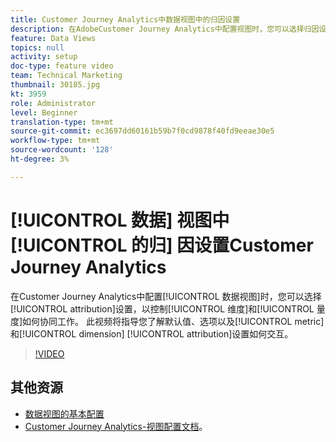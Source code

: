 ```yaml
---
title: Customer Journey Analytics中数据视图中的归因设置
description: 在AdobeCustomer Journey Analytics中配置视图时，您可以选择归因设置以控制维度和量度的协作方式。 此视频将指导您了解默认值、选项以及量度和维度归因设置如何交互。
feature: Data Views
topics: null
activity: setup
doc-type: feature video
team: Technical Marketing
thumbnail: 30185.jpg
kt: 3959
role: Administrator
level: Beginner
translation-type: tm+mt
source-git-commit: ec3697dd60161b59b7f0cd9878f40fd9eeae30e5
workflow-type: tm+mt
source-wordcount: '128'
ht-degree: 3%

---
```



# [!UICONTROL 数据] 视图中 [!UICONTROL 的归] 因设置Customer Journey Analytics

在Customer Journey Analytics中配置[!UICONTROL 数据视图]时，您可以选择[!UICONTROL attribution]设置，以控制[!UICONTROL 维度]和[!UICONTROL 量度]如何协同工作。 此视频将指导您了解默认值、选项以及[!UICONTROL metric]和[!UICONTROL dimension] [!UICONTROL attribution]设置如何交互。

>[!VIDEO](https://video.tv.adobe.com/v/30185/?quality=12&enable10seconds=on&speedcontrol=on)

## 其他资源

* [数据视图的基本配置](basic-configuration-for-data-views.md)
* [Customer Journey Analytics-视图配置文档](https://docs.adobe.com/content/help/en/analytics-platform/using/cja-dataviews/configure-dataviews.html)。
